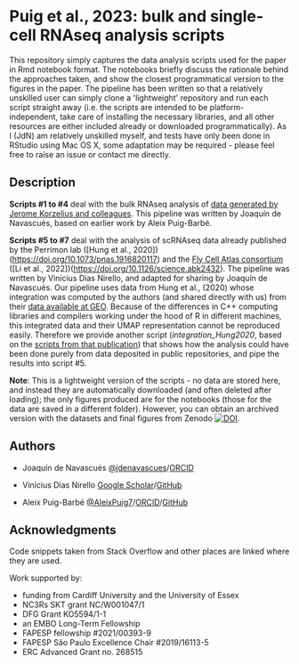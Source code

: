 # Puig et al., 2023: bulk and single-cell RNAseq analysis scripts
 
This repository simply captures the data analysis scripts used for the paper in Rmd notebook format. The notebooks briefly discuss the rationale behind the approaches taken, and show the closest programmatical version to the figures in the paper. The pipeline has been written so that a relatively unskilled user can simply clone a 'lightweight' repository and run each script straight away (i.e. the scripts are intended to be platform-independent, take care of installing the necessary libraries, and all other resources are either included already or downloaded programmatically). As I (JdN) am relatively unskilled myself, and tests have only been done in RStudio using Mac OS X, some adaptation may be required - please feel free to raise an issue or contact me directly.

## Description

**Scripts #1 to #4** deal with the bulk RNAseq analysis of [data generated by Jerome Korzelius and colleagues](https://www.ncbi.nlm.nih.gov/geo/query/acc.cgi?acc=GSE234019). This pipeline was written by Joaquín de Navascués, based on earlier work by Aleix Puig-Barbé.

**Scripts #5 to #7** deal with the analysis of scRNAseq data already published by the Perrimon lab ([Hung et al., 2020])(https://doi.org/10.1073/pnas.1916820117) and the [Fly Cell Atlas consortium](https://flycellatlas.org/) ([Li et al., 2022])(https://doi.org/10.1126/science.abk2432). The pipeline was written by Vinícius Dias Nirello, and adapted for sharing by Joaquín de Navascués. Our pipeline uses data from Hung et al., (2020) whose integration was computed by the authors (and shared directly with us) from their [data available at GEO](https://www.ncbi.nlm.nih.gov/geo/query/acc.cgi?acc=GSE120537). Because of the differences in C++ computing libraries and compilers working under the hood of R in different machines, this integrated data and their UMAP representation cannot be reproduced easily. Therefore we provide another script (_integration_Hung2020_, based on the [scripts from that publication](https://htmlpreview.github.io/?https://github.com/hbc/drosophila-midgut-analysis/blob/master/integration/integration.html)) that shows how the analysis could have been done purely from data deposited in public repositories, and pipe the results into script #5.

**Note**: This is a lightweight version of the scripts - no data are stored here, and instead they are automatically downloaded (and often deleted after loading); the only figures produced are for the notebooks (those for the data are saved in a different folder). However, you can obtain an archived version with the datasets and final figures from Zenodo [![DOI](https://zenodo.org/badge/DOI/10.5281/zenodo.8116966.svg)](https://doi.org/10.5281/zenodo.8116966).

## Authors

* Joaquín de Navascués [@jdenavascues](https://twitter.com/jdenavascues)/[ORCID](https://orcid.org/0000-0002-5414-4056)

* Vinícius Dias Nirello [Google Scholar](https://scholar.google.com/citations?user=uMXPCs4AAAAJ)/[GitHub](https://github.com/vnirello)

* Aleix Puig-Barbé [@AleixPuig7](https://twitter.com/AleixPuig7)/[ORCID](https://orcid.org/0000-0001-6677-8489)/[GitHub](https://github.com/aleixpuigb)

## Acknowledgments

Code snippets taken from Stack Overflow and other places are linked where they are used.

Work supported by:
- funding from Cardiff University and the University of Essex
- NC3Rs SKT grant NC/W001047/1
- DFG Grant KO5594/1-1
- an EMBO Long-Term Fellowship
- FAPESP fellowship #2021/00393-9
- FAPESP São Paulo Excellence Chair #2019/16113-5
- ERC Advanced Grant no. 268515
